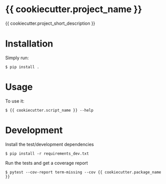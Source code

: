 # {{ cookiecutter.project_name }}

{{ cookiecutter.project_short_description }}


# Installation

Simply run:

    $ pip install .


# Usage

To use it:

    $ {{ cookiecutter.script_name }} --help

# Development

Install the test/development dependencies

    $ pip install -r requirements_dev.txt

Run the tests and get a coverage report

    $ pytest --cov-report term-missing --cov {{ cookiecutter.package_name }}
